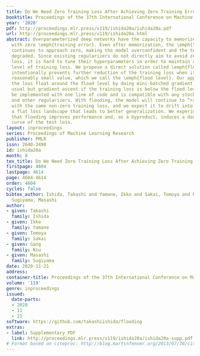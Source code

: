 ```yaml
---
title: Do We Need Zero Training Loss After Achieving Zero Training Error?
booktitle: Proceedings of the 37th International Conference on Machine Learning
year: '2020'
pdf: http://proceedings.mlr.press/v119/ishida20a/ishida20a.pdf
url: http://proceedings.mlr.press/v119/ishida20a.html
abstract: Overparameterized deep networks have the capacity to memorize training data
  with zero \emph{training error}. Even after memorization, the \emph{training loss}
  continues to approach zero, making the model overconfident and the test performance
  degraded. Since existing regularizers do not directly aim to avoid zero training
  loss, it is hard to tune their hyperparameters in order to maintain a fixed/preset
  level of training loss. We propose a direct solution called \emph{flooding} that
  intentionally prevents further reduction of the training loss when it reaches a
  reasonably small value, which we call the \emph{flood level}. Our approach makes
  the loss float around the flood level by doing mini-batched gradient descent as
  usual but gradient ascent if the training loss is below the flood level. This can
  be implemented with one line of code and is compatible with any stochastic optimizer
  and other regularizers. With flooding, the model will continue to “random walk”
  with the same non-zero training loss, and we expect it to drift into an area with
  a flat loss landscape that leads to better generalization. We experimentally show
  that flooding improves performance and, as a byproduct, induces a double descent
  curve of the test loss.
layout: inproceedings
series: Proceedings of Machine Learning Research
publisher: PMLR
issn: 2640-3498
id: ishida20a
month: 0
tex_title: Do We Need Zero Training Loss After Achieving Zero Training Error?
firstpage: 4604
lastpage: 4614
page: 4604-4614
order: 4604
cycles: false
bibtex_author: Ishida, Takashi and Yamane, Ikko and Sakai, Tomoya and Niu, Gang and
  Sugiyama, Masashi
author:
- given: Takashi
  family: Ishida
- given: Ikko
  family: Yamane
- given: Tomoya
  family: Sakai
- given: Gang
  family: Niu
- given: Masashi
  family: Sugiyama
date: 2020-11-21
address: 
container-title: Proceedings of the 37th International Conference on Machine Learning
volume: '119'
genre: inproceedings
issued:
  date-parts:
  - 2020
  - 11
  - 21
software: https://github.com/takashiishida/flooding
extras:
- label: Supplementary PDF
  link: http://proceedings.mlr.press/v119/ishida20a/ishida20a-supp.pdf
# Format based on citeproc: http://blog.martinfenner.org/2013/07/30/citeproc-yaml-for-bibliographies/
---
```

